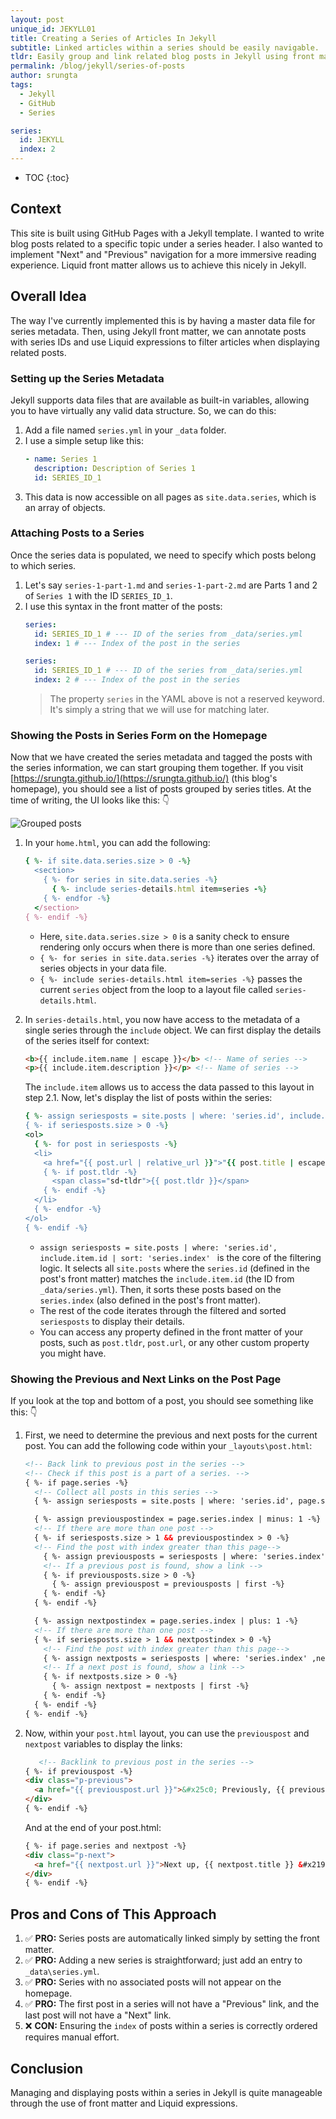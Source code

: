 ```yaml
---
layout: post
unique_id: JEKYLL01
title: Creating a Series of Articles In Jekyll
subtitle: Linked articles within a series should be easily navigable.
tldr: Easily group and link related blog posts in Jekyll using front matter and data files for sequential navigation.
permalink: /blog/jekyll/series-of-posts
author: srungta
tags:
  - Jekyll
  - GitHub
  - Series

series:
  id: JEKYLL
  index: 2
---
```

* TOC
{:toc}

## Context

This site is built using GitHub Pages with a Jekyll template. I wanted to write blog posts related to a specific topic under a series header. I also wanted to implement "Next" and "Previous" navigation for a more immersive reading experience. Liquid front matter allows us to achieve this nicely in Jekyll.

## Overall Idea

The way I've currently implemented this is by having a master data file for series metadata. Then, using Jekyll front matter, we can annotate posts with series IDs and use Liquid expressions to filter articles when displaying related posts.

### Setting up the Series Metadata

Jekyll supports data files that are available as built-in variables, allowing you to have virtually any valid data structure. So, we can do this:

1.  Add a file named `series.yml` in your `_data` folder.
2.  I use a simple setup like this:
    ```yaml
    - name: Series 1
      description: Description of Series 1
      id: SERIES_ID_1
    ```
3.  This data is now accessible on all pages as `site.data.series`, which is an array of objects.

### Attaching Posts to a Series

Once the series data is populated, we need to specify which posts belong to which series.

1.  Let's say `series-1-part-1.md` and `series-1-part-2.md` are Parts 1 and 2 of `Series 1` with the ID `SERIES_ID_1`.
2.  I use this syntax in the front matter of the posts:
    ```yaml
    series:
      id: SERIES_ID_1 # --- ID of the series from _data/series.yml
      index: 1 # --- Index of the post in the series
    ```
    ```yaml
    series:
      id: SERIES_ID_1 # --- ID of the series from _data/series.yml
      index: 2 # --- Index of the post in the series
    ```
    > The property `series` in the YAML above is not a reserved keyword. It's simply a string that we will use for matching later.

### Showing the Posts in Series Form on the Homepage

Now that we have created the series metadata and tagged the posts with the series information, we can start grouping them together.
If you visit [https://srungta.github.io/](https://srungta.github.io/) (this blog's homepage), you should see a list of posts grouped by series titles.
At the time of writing, the UI looks like this: 👇

<div class="centered-image-container">
  <img alt="Grouped posts" src ="/assets/images/jekyll/JEKYLL02/Grouped-Posts.png" class="centered-image" />
</div>

1.  In your `home.html`, you can add the following:
    ```ruby
    { %- if site.data.series.size > 0 -%}
      <section>
        { %- for series in site.data.series -%}
          { %- include series-details.html item=series -%}
        { %- endfor -%}
      </section>
    { %- endif -%}
    ```
    - Here, `site.data.series.size > 0` is a sanity check to ensure rendering only occurs when there is more than one series defined.
    - `{ %- for series in site.data.series -%}` iterates over the array of series objects in your data file.
    - `{ %- include series-details.html item=series -%}` passes the current `series` object from the loop to a layout file called `series-details.html`.

2.  In `series-details.html`, you now have access to the metadata of a single series through the `include` object.
    We can first display the details of the series itself for context:
    ```html
    <b>{{ include.item.name | escape }}</b> <!-- Name of series -->
    <p>{{ include.item.description }}</p> <!-- Name of series -->
    ```
    The `include.item` allows us to access the data passed to this layout in step 2.1.
    Now, let's display the list of posts within the series:
    ```ruby
    { %- assign seriesposts = site.posts | where: 'series.id', include.item.id | sort: 'series.index' -%}
    { %- if seriesposts.size > 0 -%}
    <ol>
      { %- for post in seriesposts -%}
      <li>
        <a href="{{ post.url | relative_url }}">"{{ post.title | escape }}"</a>
        { %- if post.tldr -%}
          <span class="sd-tldr">{{ post.tldr }}</span>
        { %- endif -%}
      </li>
      { %- endfor -%}
    </ol>
    { %- endif -%}
    ```
    - `assign seriesposts = site.posts | where: 'series.id', include.item.id | sort: 'series.index' ` is the core of the filtering logic. It selects all `site.posts` where the `series.id` (defined in the post's front matter) matches the `include.item.id` (the ID from `_data/series.yml`). Then, it sorts these posts based on the `series.index` (also defined in the post's front matter).
    - The rest of the code iterates through the filtered and sorted `seriesposts` to display their details.
    - You can access any property defined in the front matter of your posts, such as `post.tldr`, `post.url`, or any other custom property you might have.

### Showing the Previous and Next Links on the Post Page

If you look at the top and bottom of a post, you should see something like this: 👇
1.  First, we need to determine the previous and next posts for the current post. You can add the following code within your `_layouts\post.html`:
    ```html
    <!-- Back link to previous post in the series -->
    <!-- Check if this post is a part of a series. -->
    { %- if page.series -%}
      <!-- Collect all posts in this series -->
      { %- assign seriesposts = site.posts | where: 'series.id', page.series.id | sort: 'series.index' -%}

      { %- assign previouspostindex = page.series.index | minus: 1 -%}
      <!-- If there are more than one post -->
      { %- if seriesposts.size > 1 && previouspostindex > 0 -%}
      <!-- Find the post with index greater than this page-->
        { %- assign previousposts = seriesposts | where: 'series.index' ,previouspostindex -%}
        <!-- If a previous post is found, show a link -->
        { %- if previousposts.size > 0 -%}
          { %- assign previouspost = previousposts | first -%}
        { %- endif -%}
      { %- endif -%}

      { %- assign nextpostindex = page.series.index | plus: 1 -%}
      <!-- If there are more than one post -->
      { %- if seriesposts.size > 1 && nextpostindex > 0 -%}
        <!-- Find the post with index greater than this page-->
        { %- assign nextposts = seriesposts | where: 'series.index' ,nextpostindex -%}
        <!-- If a next post is found, show a link -->
        { %- if nextposts.size > 0 -%}
          { %- assign nextpost = nextposts | first -%}
        { %- endif -%}
      { %- endif -%}
    { %- endif -%}
    ```

2.  Now, within your `post.html` layout, you can use the `previouspost` and `nextpost` variables to display the links:
    ```html
       <!-- Backlink to previous post in the series -->
    { %- if previouspost -%}
    <div class="p-previous">
      <a href="{{ previouspost.url }}">&#x25c0; Previously, {{ previouspost.title }}</a>
    </div>
    { %- endif -%}
    ```
    And at the end of your post.html:
    ```html
    { %- if page.series and nextpost -%}
    <div class="p-next">
      <a href="{{ nextpost.url }}">Next up, {{ nextpost.title }} &#x2192</a>
    </div>
    { %- endif -%}
    ```

## Pros and Cons of This Approach

1.  ✅ **PRO:** Series posts are automatically linked simply by setting the front matter.
2.  ✅ **PRO:** Adding a new series is straightforward; just add an entry to `_data\series.yml`.
3.  ✅ **PRO:** Series with no associated posts will not appear on the homepage.
4.  ✅ **PRO:** The first post in a series will not have a "Previous" link, and the last post will not have a "Next" link.
5.  ❌ **CON:** Ensuring the `index` of posts within a series is correctly ordered requires manual effort.

## Conclusion

Managing and displaying posts within a series in Jekyll is quite manageable through the use of front matter and Liquid expressions.